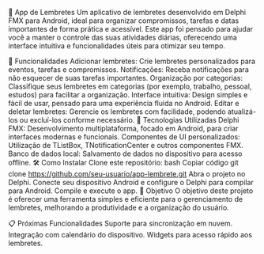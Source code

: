 📅 App de Lembretes
Um aplicativo de lembretes desenvolvido em Delphi FMX para Android, ideal para organizar compromissos, tarefas e datas importantes de forma prática e acessível. Este app foi pensado para ajudar você a manter o controle das suas atividades diárias, oferecendo uma interface intuitiva e funcionalidades úteis para otimizar seu tempo.

📲 Funcionalidades
Adicionar lembretes: Crie lembretes personalizados para eventos, tarefas e compromissos.
Notificações: Receba notificações para não esquecer de suas tarefas importantes.
Organização por categorias: Classifique seus lembretes em categorias (por exemplo, trabalho, pessoal, estudos) para facilitar a organização.
Interface intuitiva: Design simples e fácil de usar, pensado para uma experiência fluida no Android.
Editar e deletar lembretes: Gerencie os lembretes com facilidade, podendo atualizá-los ou excluí-los conforme necessário.
🚀 Tecnologias Utilizadas
Delphi FMX: Desenvolvimento multiplataforma, focado em Android, para criar interfaces modernas e funcionais.
Componentes de UI personalizados: Utilização de TListBox, TNotificationCenter e outros componentes FMX.
Banco de dados local: Salvamento de dados no dispositivo para acesso offline.
🛠️ Como Instalar
Clone este repositório:
bash
Copiar código
git clone https://github.com/seu-usuario/app-lembrete.git
Abra o projeto no Delphi.
Conecte seu dispositivo Android e configure o Delphi para compilar para Android.
Compile e execute o app.
🎯 Objetivo
O objetivo deste projeto é oferecer uma ferramenta simples e eficiente para o gerenciamento de lembretes, melhorando a produtividade e a organização do usuário.

📋 Próximas Funcionalidades
Suporte para sincronização em nuvem.
Integração com calendário do dispositivo.
Widgets para acesso rápido aos lembretes.
